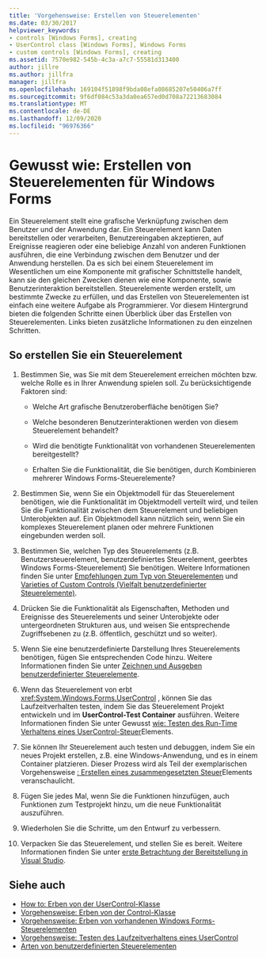 ```yaml
---
title: 'Vorgehensweise: Erstellen von Steuerelementen'
ms.date: 03/30/2017
helpviewer_keywords:
- controls [Windows Forms], creating
- UserControl class [Windows Forms], Windows Forms
- custom controls [Windows Forms], creating
ms.assetid: 7570e982-545b-4c3a-a7c7-55581d313400
author: jillre
ms.author: jillfra
manager: jillfra
ms.openlocfilehash: 169104f51898f9bda08efa08685207e50406a7ff
ms.sourcegitcommit: 9f6df084c53a3da0ea657ed0d708a72213683084
ms.translationtype: MT
ms.contentlocale: de-DE
ms.lasthandoff: 12/09/2020
ms.locfileid: "96976366"
---
```

# <a name="how-to-author-controls-for-windows-forms"></a>Gewusst wie: Erstellen von Steuerelementen für Windows Forms

Ein Steuerelement stellt eine grafische Verknüpfung zwischen dem Benutzer und der Anwendung dar. Ein Steuerelement kann Daten bereitstellen oder verarbeiten, Benutzereingaben akzeptieren, auf Ereignisse reagieren oder eine beliebige Anzahl von anderen Funktionen ausführen, die eine Verbindung zwischen dem Benutzer und der Anwendung herstellen. Da es sich bei einem Steuerelement im Wesentlichen um eine Komponente mit grafischer Schnittstelle handelt, kann sie den gleichen Zwecken dienen wie eine Komponente, sowie Benutzerinteraktion bereitstellen. Steuerelemente werden erstellt, um bestimmte Zwecke zu erfüllen, und das Erstellen von Steuerelementen ist einfach eine weitere Aufgabe als Programmierer. Vor diesem Hintergrund bieten die folgenden Schritte einen Überblick über das Erstellen von Steuerelementen. Links bieten zusätzliche Informationen zu den einzelnen Schritten.

## <a name="to-author-a-control"></a>So erstellen Sie ein Steuerelement

1. Bestimmen Sie, was Sie mit dem Steuerelement erreichen möchten bzw. welche Rolle es in Ihrer Anwendung spielen soll. Zu berücksichtigende Faktoren sind:

    - Welche Art grafische Benutzeroberfläche benötigen Sie?

    - Welche besonderen Benutzerinteraktionen werden von diesem Steuerelement behandelt?

    - Wird die benötigte Funktionalität von vorhandenen Steuerelementen bereitgestellt?

    - Erhalten Sie die Funktionalität, die Sie benötigen, durch Kombinieren mehrerer Windows Forms-Steuerelemente?

2. Bestimmen Sie, wenn Sie ein Objektmodell für das Steuerelement benötigen, wie die Funktionalität im Objektmodell verteilt wird, und teilen Sie die Funktionalität zwischen dem Steuerelement und beliebigen Unterobjekten auf. Ein Objektmodell kann nützlich sein, wenn Sie ein komplexes Steuerelement planen oder mehrere Funktionen eingebunden werden soll.

3. Bestimmen Sie, welchen Typ des Steuerelements (z.B. Benutzersteuerelement, benutzerdefiniertes Steuerelement, geerbtes Windows Forms-Steuerelement) Sie benötigen. Weitere Informationen finden Sie unter [Empfehlungen zum Typ von Steuerelementen](control-type-recommendations.md) und [Varieties of Custom Controls (Vielfalt benutzerdefinierter Steuerelemente)](varieties-of-custom-controls.md).

4. Drücken Sie die Funktionalität als Eigenschaften, Methoden und Ereignisse des Steuerelements und seiner Unterobjekte oder untergeordneten Strukturen aus, und weisen Sie entsprechende Zugriffsebenen zu (z.B. öffentlich, geschützt und so weiter).

5. Wenn Sie eine benutzerdefinierte Darstellung Ihres Steuerelements benötigen, fügen Sie entsprechenden Code hinzu. Weitere Informationen finden Sie unter [Zeichnen und Ausgeben benutzerdefinierter Steuerelemente](custom-control-painting-and-rendering.md).

6. Wenn das Steuerelement von erbt <xref:System.Windows.Forms.UserControl> , können Sie das Laufzeitverhalten testen, indem Sie das Steuerelement Projekt entwickeln und im **UserControl-Test Container** ausführen. Weitere Informationen finden Sie unter Gewusst [wie: Testen des Run-Time Verhaltens eines UserControl-Steuer](how-to-test-the-run-time-behavior-of-a-usercontrol.md)Elements.

7. Sie können Ihr Steuerelement auch testen und debuggen, indem Sie ein neues Projekt erstellen, z.B. eine Windows-Anwendung, und es in einem Container platzieren. Dieser Prozess wird als Teil der exemplarischen Vorgehensweise [: Erstellen eines zusammengesetzten Steuer](walkthrough-authoring-a-composite-control-with-visual-csharp.md)Elements veranschaulicht.

8. Fügen Sie jedes Mal, wenn Sie die Funktionen hinzufügen, auch Funktionen zum Testprojekt hinzu, um die neue Funktionalität auszuführen.

9. Wiederholen Sie die Schritte, um den Entwurf zu verbessern.

10. Verpacken Sie das Steuerelement, und stellen Sie es bereit. Weitere Informationen finden Sie unter [erste Betrachtung der Bereitstellung in Visual Studio](/visualstudio/deployment/deploying-applications-services-and-components).

## <a name="see-also"></a>Siehe auch

- [How to: Erben von der UserControl-Klasse](how-to-inherit-from-the-usercontrol-class.md)
- [Vorgehensweise: Erben von der Control-Klasse](how-to-inherit-from-the-control-class.md)
- [Vorgehensweise: Erben von vorhandenen Windows Forms-Steuerelementen](how-to-inherit-from-existing-windows-forms-controls.md)
- [Vorgehensweise: Testen des Laufzeitverhaltens eines UserControl](how-to-test-the-run-time-behavior-of-a-usercontrol.md)
- [Arten von benutzerdefinierten Steuerelementen](varieties-of-custom-controls.md)
